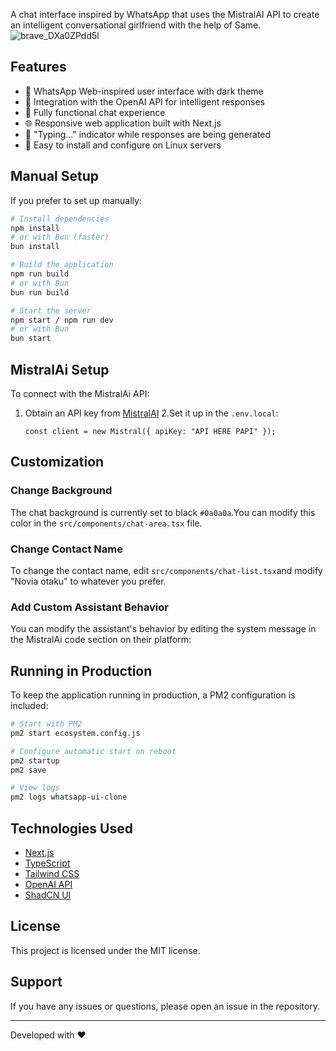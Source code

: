A chat interface inspired by WhatsApp that uses the MistralAI API to create an intelligent conversational girlfriend with the help of Same.
![brave_DXa0ZPdd5l](https://github.com/user-attachments/assets/f65e14b9-e1bd-4a26-820a-b26fc4ce4153)
## Features

- 🎨 WhatsApp Web-inspired user interface with dark theme
- 🤖 Integration with the OpenAI API for intelligent responses
- 💬 Fully functional chat experience
- 🌐 Responsive web application built with Next.js
- 🔄 "Typing..." indicator while responses are being generated
- 🚀 Easy to install and configure on Linux servers


## Manual Setup

If you prefer to set up manually:
```bash
# Install dependencies
npm install
# or with Bun (faster)
bun install

# Build the application
npm run build
# or with Bun
bun run build

# Start the server
npm start / npm run dev
# or with Bun
bun start
```

## MistralAi Setup

To connect with the MistralAi API:

1. Obtain an API key from [MistralAI](https://mistral.ai/)
2.Set it up in the `.env.local`:
   ```
   const client = new Mistral({ apiKey: "API HERE PAPI" });
   ```
## Customization

### Change Background
The chat background is currently set to black  `#0a0a0a`.You can modify this color in the `src/components/chat-area.tsx` file.

### Change Contact Name
To change the contact name, edit `src/components/chat-list.tsx`and modify "Novia otaku" to whatever you prefer.

### Add Custom Assistant Behavior
You can modify the assistant's behavior by editing the system message in the MistralAi code section on their platform:

## Running in Production

To keep the application running in production, a PM2 configuration is included:

```bash
# Start with PM2
pm2 start ecosystem.config.js

# Configure automatic start on reboot
pm2 startup
pm2 save

# View logs
pm2 logs whatsapp-ui-clone
```

## Technologies Used

- [Next.js](https://nextjs.org/)
- [TypeScript](https://www.typescriptlang.org/)
- [Tailwind CSS](https://tailwindcss.com/)
- [OpenAI API](https://platform.openai.com/)
- [ShadCN UI](https://ui.shadcn.com/)

## License

This project is licensed under the MIT license.

## Support

If you have any issues or questions, please open an issue in the repository.

---

Developed with ❤️
